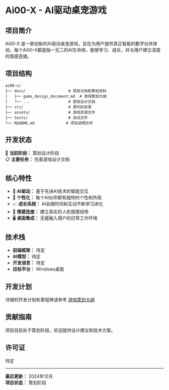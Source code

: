 # Ai00-X - AI驱动桌宠游戏

## 项目简介

Ai00-X 是一款创新的AI驱动桌宠游戏，旨在为用户提供真正智能的数字伙伴体验。每个Ai00-X都是独一无二的AI生命体，能够学习、成长，并与用户建立深度的情感连接。

## 项目结构

```
ai00-x/
├── docs/                   # 项目文档和策划资料
│   ├── game_design_document.md  # 游戏策划大纲
│   └── ...                 # 其他设计文档
├── src/                    # 源代码目录
├── assets/                 # 游戏资源文件
├── tests/                  # 测试文件
└── README.md              # 项目说明文件
```

## 开发状态

🎯 **当前阶段：** 策划设计阶段  
📋 **主要任务：** 完善游戏设计文档  

## 核心特性

- 🤖 **AI驱动：** 基于先进AI技术的智能交互
- 🎨 **个性化：** 每个AI伙伴都有独特的个性和外观
- 📈 **成长系统：** AI会随时间和互动不断学习进化
- 💝 **情感连接：** 建立真实的人机情感纽带
- 🖥️ **桌面集成：** 无缝融入用户的日常工作环境

## 技术栈

- **前端框架：** 待定
- **AI模型：** 待定
- **开发语言：** 待定
- **目标平台：** Windows桌面

## 开发计划

详细的开发计划和里程碑请参考 [游戏策划大纲](docs/game_design_document.md)

## 贡献指南

项目目前处于策划阶段，欢迎提供设计建议和技术方案。

## 许可证

待定

---

**最后更新：** 2024年12月  
**项目状态：** 策划阶段